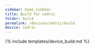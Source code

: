 ```yaml
---
sidebar: home_sidebar
title: Build for cedric
folder: build
permalink: /devices/cedric/build
device: cedric
---
```

{% include templates/device_build.md %}
